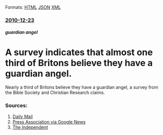 
Formats: [HTML](/news/2010/12/23/a-survey-indicates-that-almost-one-third-of-britons-believe-they-have-a-guardian-angel.html)  [JSON](/news/2010/12/23/a-survey-indicates-that-almost-one-third-of-britons-believe-they-have-a-guardian-angel.json)  [XML](/news/2010/12/23/a-survey-indicates-that-almost-one-third-of-britons-believe-they-have-a-guardian-angel.xml)  

### [2010-12-23](/news/2010/12/23/index.md)

##### guardian angel
# A survey indicates that almost one third of Britons believe they have a guardian angel. 

Nearly a third of Britons believe they have a guardian angel, a survey from the Bible Society and Christian Research claims.


### Sources:

1. [Daily Mail](http://www.dailymail.co.uk/news/article-1340944/How-believe-guardian-angel-looking-us.html?ito=feeds-newsxml)
2. [Press Association via Google News](http://www.google.com/hostednews/ukpress/article/ALeqM5ib9svocn-ZAefY9j3ZXlFWpMJ5fw?docId=N0281461293015839054A)
3. [The Independent](https://www.independent.co.uk/news/uk/home-news/1-in-3-believes-in-guardian-angels-2167517.html)
